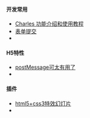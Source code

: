 #### 开发常用

* [Charles 功能介绍和使用教程](https://juejin.im/post/5b8350b96fb9a019d9246c4c)
* [表单提交](https://www.cnblogs.com/zhuxiaojie/p/4783939.html)
* 



#### H5特性

* [postMessage可太有用了](https://juejin.im/post/5b8359f351882542ba1dcc31)
* 



#### 插件

* [html5+css3特效幻灯片](http://www.webhek.com/post/impress-js.html)
* 